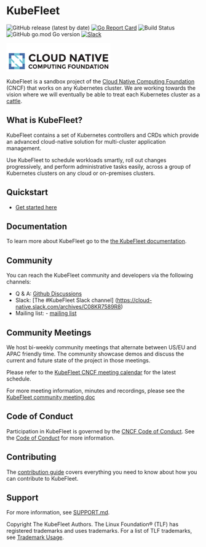 # KubeFleet

![GitHub release (latest by date)][1]
[![Go Report Card][2]][3]
![Build Status][4]
![GitHub go.mod Go version][5]
[![Slack](https://img.shields.io/badge/slack-join-brightgreen)](https://slack.cncf.io)

![cncf_logo](screenshots/cncf-logo.png)

KubeFleet is a sandbox project of the [Cloud Native Computing Foundation](https://cncf.io/) (CNCF) that works on any Kubernetes cluster.
We are working towards the vision where we will eventually be able to treat each Kubernetes cluster as a [cattle](https://cloudscaling.com/blog/cloud-computing/the-history-of-pets-vs-cattle/).

## What is KubeFleet?
KubeFleet contains a set of Kubernetes controllers and CRDs which provide an advanced cloud-native solution for multi-cluster application management.

Use KubeFleet to schedule workloads smartly, roll out changes progressively, and perform administrative tasks easily, across a group of Kubernetes clusters on any cloud or on-premises clusters.


## Quickstart

* [Get started here](https://kubefleet-dev.github.io/website/docs/getting-started/kind/)

## Documentation

To learn more about KubeFleet go to the [the KubeFleet documentation](https://kubefleet-dev.github.io/website/).

## Community

You can reach the KubeFleet community and developers via the following channels:

* Q & A: [Github Discussions](https://github.com/kubefleet-dev/kubefleet/discussions)
* Slack: [The #KubeFleet Slack channel] (https://cloud-native.slack.com/archives/C08KR7589R8) 
* Mailing list: - [mailing list](https://groups.google.com/g/kubefleet-dev)

## Community Meetings

We host bi-weekly community meetings that alternate between US/EU and APAC friendly time. The community showcase demos and discuss the current and future state of the project in those meetings.

Please refer to the [KubeFleet CNCF meeting calendar](https://zoom-lfx.platform.linuxfoundation.org/meetings/kubefleet?view=month) for the latest schedule.

For more meeting information, minutes and recordings, please see the [KubeFleet community meeting doc](https://bit.ly/kubefleet-cm-meeting)

## Code of Conduct
Participation in KubeFleet is governed by the [CNCF Code of Conduct](https://github.com/cncf/foundation/blob/master/code-of-conduct.md). See the [Code of Conduct](CODE_OF_CONDUCT.md) for more information.

## Contributing

The [contribution guide](CONTRIBUTING.md) covers everything you need to know about how you can contribute to KubeFleet.

## Support
For more information, see [SUPPORT.md](SUPPORT.md).


[1]:  https://img.shields.io/github/v/release/kubefleet-dev/kubefleet
[2]:  https://goreportcard.com/badge/go.goms.io/fleet
[3]:  https://goreportcard.com/report/go.goms.io/fleet
[4]:  https://codecov.io/gh/Azure/fleet/branch/main/graph/badge.svg?token=D3mtbzACjC
[5]:  https://img.shields.io/github/go-mod/go-version/kubefleet-dev/kubefleet

Copyright The KubeFleet Authors.
The Linux Foundation® (TLF) has registered trademarks and uses trademarks. For a list of TLF trademarks, see [Trademark Usage](https://www.linuxfoundation.org/trademark-usage/).